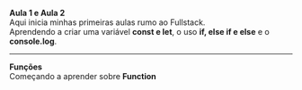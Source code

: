 **Aula 1 e Aula 2**<br>
Aqui inicia minhas primeiras aulas rumo ao Fullstack.<br>
Aprendendo a criar uma variável **const e let**, o uso **if, else if e else** e o **console.log**.

---
**Funções**<br>
Começando a aprender sobre **Function**
